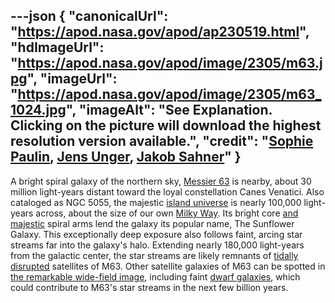 ---json
{
  "canonicalUrl": "https://apod.nasa.gov/apod/ap230519.html",
  "hdImageUrl": "https://apod.nasa.gov/apod/image/2305/m63.jpg",
  "imageUrl": "https://apod.nasa.gov/apod/image/2305/m63_1024.jpg",
  "imageAlt": "See Explanation. Clicking on the picture will download the highest resolution version available.",
  "credit": "[Sophie Paulin](https://www.instagram.com/lyaphine/), [Jens Unger](https://www.astrobin.com/users/jazz.yoki/), [Jakob Sahner](https://www.astrobin.com/users/jkbsahner/)"
}
---

A bright spiral galaxy of the northern sky, [Messier 63](http://messier.seds.org/m/m063.html) is nearby, about 30 million light-years distant toward the loyal constellation Canes Venatici. Also cataloged as NGC 5055, the majestic [island universe](https://apod.nasa.gov/apod/ap100109.html) is nearly 100,000 light-years across, about the size of our own [Milky Way](https://apod.nasa.gov/apod/ap080104.html). Its bright core [and majestic](https://www.spacetelescope.org/images/potw1536a/) spiral arms lend the galaxy its popular name, The Sunflower Galaxy. This exceptionally deep exposure also follows faint, arcing star streams far into the galaxy's halo. Extending nearly 180,000 light-years from the galactic center, the star streams are likely remnants of [tidally disrupted](https://www.cosmotography.com/images/galaxy_cannibalism.html) satellites of M63. Other satellite galaxies of M63 can be spotted in [the remarkable wide-field image](https://www.astrobin.com/xeei1h/F/), including faint [dwarf galaxies](https://arxiv.org/abs/2011.04984), which could contribute to M63's star streams in the next few billion years.
